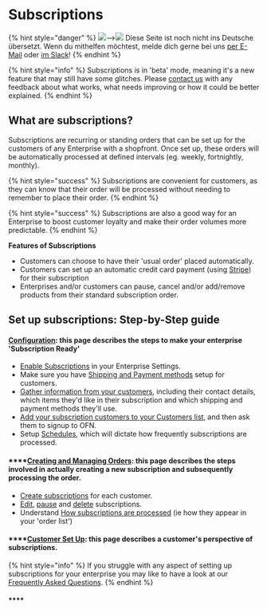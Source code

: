 # Subscriptions

{% hint style="danger" %}
![](https://firebasestorage.googleapis.com/v0/b/gitbook-28427.appspot.com/o/assets%2F-L9rgk4wEweX_zxXIzmW%2F-LpeYcYHvFT89zDzVlG4%2F-LpeZq2i0oaAbNYfYfu5%2FCapture%20du%202019-09-26%2000-38-19.png?alt=media&token=aef3eea2-4d60-4d24-99ec-6edbda36b45c)--&gt;​![](https://firebasestorage.googleapis.com/v0/b/gitbook-28427.appspot.com/o/assets%2F-L9rgk4wEweX_zxXIzmW%2F-MdHZQzZkj-9uNA4c3qD%2F-MdIF6yxdsNWC5BK3awW%2FFlagge%20Deutschland.jpg?alt=media&token=9bbe895b-2aa1-40da-8221-01fb74558b92) Diese Seite ist noch nicht ins Deutsche übersetzt. Wenn du mithelfen möchtest, melde dich gerne bei uns [per E-Mail](mailto:konrad@openfoodnetwork.de) oder [im Slack](https://join.slack.com/t/openfoodnetwork/shared_invite/zt-9sjkjdlu-r02kUMP1zbrTgUhZhYPF~A)!
{% endhint %}

{% hint style="info" %}
Subscriptions is in 'beta' mode, meaning it's a new feature that may still have some glitches. Please [contact us](https://www.openfoodnetwork.org/find-your-local-open-food-network/) with any feedback about what works, what needs improving or how it could be better explained.
{% endhint %}

## What are subscriptions? <a id="what-are-subscriptions"></a>

Subscriptions are recurring or standing orders that can be set up for the customers of any Enterprise with a shopfront. Once set up, these orders will be automatically processed at defined intervals \(eg. weekly, fortnightly, monthly\).

{% hint style="success" %}
Subscriptions are convenient for customers, as they can know that their order will be processed without needing to remember to place their order. 
{% endhint %}

{% hint style="success" %}
Subscriptions are also a good way for an Enterprise to boost customer loyalty and make their order volumes more predictable.
{% endhint %}

**Features of Subscriptions**

* Customers can choose to have their 'usual order' placed automatically.
* Customers can set up an automatic credit card payment \(using [Stripe](../shopfront/payment-methods.md#integrated-payment-providers)\) for their subscription
* Enterprises and/or customers can pause, cancel and/or add/remove products from their standard subscription order.

## Set up subscriptions: Step-by-Step guide

#### [Configuration](subscriptions-configuration.md): this page describes the steps to make your enterprise 'Subscription Ready'

* [Enable Subscriptions](subscriptions-configuration.md#activate-subscriptions) in your Enterprise Settings.
* Make sure you have [Shipping and Payment methods](subscriptions-configuration.md#shipping-and-payment-methods-for-subscriptions) setup for customers.
* [Gather information from your customers](subscriptions-configuration.md#gather-information-from-your-customers), including their contact details, which items they'd like in their subscription and which shipping and payment methods they'll use.
* [Add your subscription customers to your Customers list](subscriptions-configuration.md#add-your-subscribers-to-your-customer-list), and then ask them to signup to OFN.
* Setup [Schedules](subscriptions-configuration.md#schedules), which will dictate how frequently subscriptions are processed.

#### \*\*\*\*[**Creating and Managing Orders**](subscriptions-creating-and-managing-orders.md)**: this page describes the steps involved in actually creating a new subscription and subsequently processing the order.**

* [Create subscriptions](subscriptions-creating-and-managing-orders.md#create-subscriptions) for each customer.
* [Edit](subscriptions-creating-and-managing-orders.md#edit-a-customers-subscription), [pause](subscriptions-creating-and-managing-orders.md#pause-a-subscription) and [delete](subscriptions-creating-and-managing-orders.md#delete-a-subscription) subscriptions.
* Understand [How subscriptions are processed](subscriptions-creating-and-managing-orders.md#how-are-subscriptions-processed) \(ie how they appear in your 'order list'\)

#### \*\*\*\*[**Customer Set Up**](subscriptions-the-customers-perspective.md)**: this page describes a customer's perspective of subscriptions.**

{% hint style="info" %}
If you struggle with any aspect of setting up subscriptions for your enterprise you may like to have a look at our [Frequently Asked Questions](subscriptions-faqs.md).
{% endhint %}

#### \*\*\*\*

